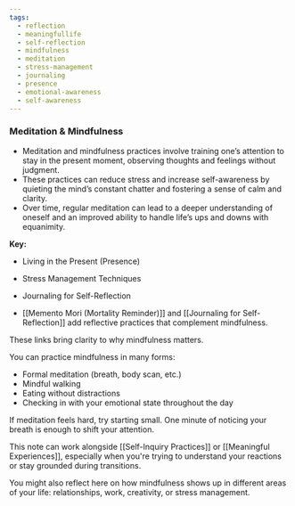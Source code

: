 ```yaml
---
tags:
  - reflection
  - meaningfullife
  - self-reflection
  - mindfulness
  - meditation
  - stress-management
  - journaling
  - presence
  - emotional-awareness
  - self-awareness
---
```

### Meditation & Mindfulness

- Meditation and mindfulness practices involve training one’s attention to stay in the present moment, observing thoughts and feelings without judgment.
- These practices can reduce stress and increase self-awareness by quieting the mind’s constant chatter and fostering a sense of calm and clarity.
- Over time, regular meditation can lead to a deeper understanding of oneself and an improved ability to handle life’s ups and downs with equanimity.

**Key:**
- Living in the Present (Presence)
- Stress Management Techniques
- Journaling for Self-Reflection

- [[Memento Mori (Mortality Reminder)]] and [[Journaling for Self-Reflection]] add reflective practices that complement mindfulness.

These links bring clarity to why mindfulness matters.


You can practice mindfulness in many forms:
- Formal meditation (breath, body scan, etc.)
- Mindful walking
- Eating without distractions
- Checking in with your emotional state throughout the day

If meditation feels hard, try starting small. One minute of noticing your breath is enough to shift your attention.

This note can work alongside [[Self-Inquiry Practices]] or [[Meaningful Experiences]], especially when you're trying to understand your reactions or stay grounded during transitions.

You might also reflect here on how mindfulness shows up in different areas of your life: relationships, work, creativity, or stress management.

